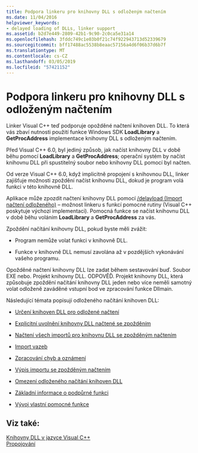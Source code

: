 ```yaml
---
title: Podpora linkeru pro knihovny DLL s odloženým načtením
ms.date: 11/04/2016
helpviewer_keywords:
- delayed loading of DLLs, linker support
ms.assetid: b2d7e449-2809-42b1-9c90-2c0ca5e31a14
ms.openlocfilehash: 3fddc749c1e03b0f21c74f922943713d52339679
ms.sourcegitcommit: bff17488ac5538b8eaac57156a4d6f06b37d6b7f
ms.translationtype: MT
ms.contentlocale: cs-CZ
ms.lasthandoff: 03/05/2019
ms.locfileid: "57421152"
---
```

# <a name="linker-support-for-delay-loaded-dlls"></a>Podpora linkeru pro knihovny DLL s odloženým načtením

Linker Visual C++ teď podporuje opožděné načtení knihoven DLL. To která vás zbaví nutnosti použití funkce Windows SDK **LoadLibrary** a **GetProcAddress** implementace knihovny DLL s odloženým načtením.

Před Visual C++ 6.0, byl jediný způsob, jak načíst knihovny DLL v době běhu pomocí **LoadLibrary** a **GetProcAddress**; operační systém by načíst knihovnu DLL při spustitelný soubor nebo knihovny DLL pomocí byl načten.

Od verze Visual C++ 6.0, když implicitně propojení s knihovnou DLL, linker zajišťuje možnosti zpoždění načíst knihovnu DLL, dokud je program volá funkci v této knihovně DLL.

Aplikace může zpozdit načtení knihovny DLL pomocí [/delayload (Import načtení odloženého)](../../build/reference/delayload-delay-load-import.md) – možnost linkeru s funkcí pomocné rutiny (Visual C++ poskytuje výchozí implementaci). Pomocná funkce se načíst knihovnu DLL v době běhu voláním **LoadLibrary** a **GetProcAddress** za vás.

Zpoždění načítání knihovny DLL, pokud byste měli zvážit:

- Program nemůže volat funkci v knihovně DLL.

- Funkce v knihovně DLL nemusí zavolána až v pozdějších vykonávání vašeho programu.

Opožděné načtení knihovny DLL lze zadat během sestavování buď. Soubor EXE nebo. Projekt knihovny DLL. ODPOVĚĎ. Projekt knihovny DLL, která způsobuje zpoždění načítání knihovny DLL jeden nebo více neměli samotný volat odloženě zaváděné vstupní bod ve zpracování funkce Dllmain.

Následující témata popisují odloženého načítání knihoven DLL:

- [Určení knihoven DLL pro odložené načtení](../../build/reference/specifying-dlls-to-delay-load.md)

- [Explicitní uvolnění knihovny DLL načtené se zpožděním](../../build/reference/explicitly-unloading-a-delay-loaded-dll.md)

- [Načtení všech importů pro knihovnu DLL se zpožděným načtením](../../build/reference/loading-all-imports-for-a-delay-loaded-dll.md)

- [Import vazeb](../../build/reference/binding-imports.md)

- [Zpracování chyb a oznámení](../../build/reference/error-handling-and-notification.md)

- [Výpis importu se zpožděným načtením](../../build/reference/dumping-delay-loaded-imports.md)

- [Omezení odloženého načítání knihoven DLL](../../build/reference/constraints-of-delay-loading-dlls.md)

- [Základní informace o podpůrné funkci](understanding-the-helper-function.md)

- [Vývoj vlastní pomocné funkce](../../build/reference/developing-your-own-helper-function.md)

## <a name="see-also"></a>Viz také:

[Knihovny DLL v jazyce Visual C++](../../build/dlls-in-visual-cpp.md)<br/>
[Propojování](../../build/reference/linking.md)

